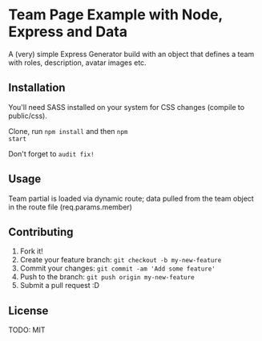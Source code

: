 # Team Page Example with Node, Express and Data

A (very) simple Express Generator build with an object that defines a team with roles, description, avatar images etc.

## Installation

You'll need SASS installed on your system for CSS changes (compile to public/css).

Clone, run <code>npm install</code> and then <code>npm start</code>

Don't forget to <code>audit fix!</code>

## Usage

Team partial is loaded via dynamic route; data pulled from the team object in the route file (req.params.member)

## Contributing

1. Fork it!
2. Create your feature branch: `git checkout -b my-new-feature`
3. Commit your changes: `git commit -am 'Add some feature'`
4. Push to the branch: `git push origin my-new-feature`
5. Submit a pull request :D

## License

TODO: MIT